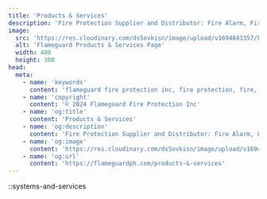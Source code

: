 ```yaml
---
title: 'Products & Services'
description: 'Fire Protection Supplier and Distributor: Fire Alarm, Fire Sprinkler, Clean Agent.'
image:
  src: 'https://res.cloudinary.com/ds5ovkisn/image/upload/v1694843357/Flameguard%20Images/Header/products-_-services_pnmfe7.webp'
  alt: 'Flameguard Products & Services Page'
  width: 400
  height: 300
head:
  meta:
    - name: 'keywords'
      content: 'flameguard fire protection inc, fire protection, fire, flameguard, flameguard ph, flameguard ph products and services page, flameguard products and services page'
    - name: 'copyright'
      content: '© 2024 Flameguard Fire Protection Inc'
    - name: 'og:title'
      content: 'Products & Services'
    - name: 'og:description'
      content: 'Fire Protection Supplier and Distributor: Fire Alarm, Fire Sprinkler, Clean Agent.'
    - name: 'og:image'
      content: 'https://res.cloudinary.com/ds5ovkisn/image/upload/v1694843357/Flameguard%20Images/Header/products-_-services_pnmfe7.webp'
    - name: 'og:url'
      content: 'https://flameguardph.com/products-&-services'
---
```


::systems-and-services